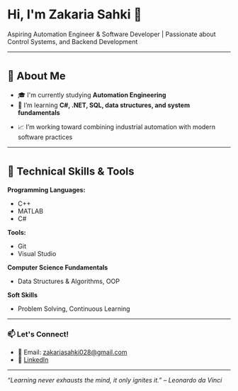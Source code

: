 <h1 align="left">Hi, I'm Zakaria Sahki 👋</h1>
<p align="left">
  Aspiring Automation Engineer & Software Developer | Passionate about Control Systems, and Backend Development
</p>

___
<h1 align="left"><sub>🔧 About Me</sub></h1>

- 🎓 I'm currently studying **Automation Engineering**
- 🧠 I’m learning **C#, .NET, SQL, data structures, and system fundamentals**
<!-- - ⚡ Interested in **PLC Programming**, **SCADA**, and **Backend Systems** -->
- 📈 I’m working toward combining industrial automation with modern software practices

___
<h1 align="left"><sub> 🚀 Technical Skills & Tools </sub></h1>

 **Programming Languages:**
  - C++
  - MATLAB
  - C#
  
  **Tools:**
  - Git
  - Visual Studio

  **Computer Science Fundamentals**
  - Data Structures & Algorithms, OOP

  **Soft Skills**
  - Problem Solving, Continuous Learning

<!-- <p align="left">
  <img src="https://img.shields.io/badge/C%23-%23239120?style=for-the-badge&logo=c-sharp&logoColor=white"/>
  <img src="https://img.shields.io/badge/.NET-512BD4?style=for-the-badge&logo=dotnet&logoColor=white"/>
  <img src="https://img.shields.io/badge/SQL-4479A1?style=for-the-badge&logo=postgresql&logoColor=white"/>
  <img src="https://img.shields.io/badge/PLC-FF6F00?style=for-the-badge"/>
  <img src="https://img.shields.io/badge/SCADA-blue?style=for-the-badge"/>
</p> -->

---

### 📫 Let's Connect!

- 📧 Email: zakariasahki028@gmail.com
- 💼 [LinkedIn](www.linkedin.com/in/zakaria-sahki)
<!-- 🌐 [Portfolio Website](https://yourwebsite.com) *(if any)* -->

---

*“Learning never exhausts the mind, it only ignites it.” – Leonardo da Vinci*
